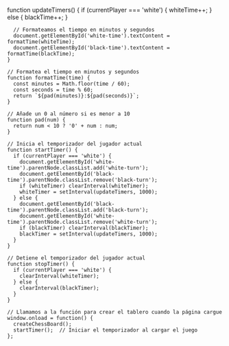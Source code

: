  function updateTimers() {
      if (currentPlayer === 'white') {
        whiteTime++;
      } else {
        blackTime++;
      }

      // Formateamos el tiempo en minutos y segundos
      document.getElementById('white-time').textContent = formatTime(whiteTime);
      document.getElementById('black-time').textContent = formatTime(blackTime);
    }

    // Formatea el tiempo en minutos y segundos
    function formatTime(time) {
      const minutes = Math.floor(time / 60);
      const seconds = time % 60;
      return `${pad(minutes)}:${pad(seconds)}`;
    }

    // Añade un 0 al número si es menor a 10
    function pad(num) {
      return num < 10 ? '0' + num : num;
    }

    // Inicia el temporizador del jugador actual
    function startTimer() {
      if (currentPlayer === 'white') {
        document.getElementById('white-time').parentNode.classList.add('white-turn');
        document.getElementById('black-time').parentNode.classList.remove('black-turn');
        if (whiteTimer) clearInterval(whiteTimer);
        whiteTimer = setInterval(updateTimers, 1000);
      } else {
        document.getElementById('black-time').parentNode.classList.add('black-turn');
        document.getElementById('white-time').parentNode.classList.remove('white-turn');
        if (blackTimer) clearInterval(blackTimer);
        blackTimer = setInterval(updateTimers, 1000);
      }
    }

    // Detiene el temporizador del jugador actual
    function stopTimer() {
      if (currentPlayer === 'white') {
        clearInterval(whiteTimer);
      } else {
        clearInterval(blackTimer);
      }
    }

    // Llamamos a la función para crear el tablero cuando la página cargue
    window.onload = function() {
      createChessBoard();
      startTimer();  // Iniciar el temporizador al cargar el juego
    };
  </script>

</body>
</html>
